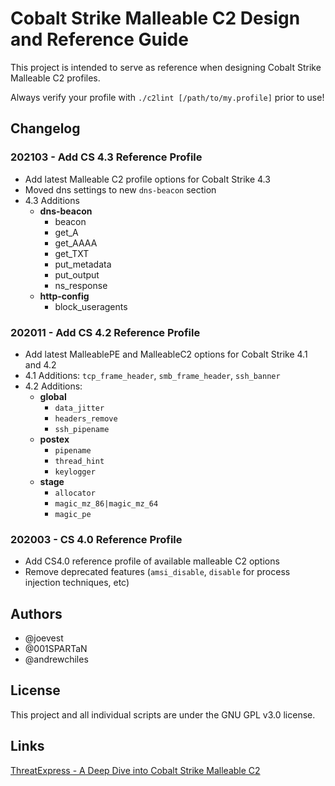 # Cobalt Strike Malleable C2 Design and Reference Guide

This project is intended to serve as reference when designing Cobalt Strike Malleable C2 profiles.

Always verify your profile with `./c2lint [/path/to/my.profile]` prior to use!

## Changelog

### 202103 - Add CS 4.3 Reference Profile

- Add latest Malleable C2 profile options for Cobalt Strike 4.3
- Moved dns settings to new `dns-beacon` section
- 4.3 Additions
  - **dns-beacon**
    - beacon
    - get_A
    - get_AAAA
    - get_TXT
    - put_metadata
    - put_output
    - ns_response
  - **http-config**
    - block_useragents

### 202011 - Add CS 4.2 Reference Profile

- Add latest MalleablePE and MalleableC2 options for Cobalt Strike 4.1 and 4.2
- 4.1 Additions: `tcp_frame_header`, `smb_frame_header`, `ssh_banner`
- 4.2 Additions:
  - **global**
    - `data_jitter`
    - `headers_remove`
    - `ssh_pipename`
  - **postex**
     - `pipename`
     - `thread_hint`
     - `keylogger`
  - **stage**
    - `allocator`
    - `magic_mz_86|magic_mz_64`
    - `magic_pe`

### 202003 - CS 4.0 Reference Profile

- Add CS4.0 reference profile of available malleable C2 options
- Remove deprecated features (`amsi_disable`, `disable` for process injection techniques, etc)

## Authors

- @joevest
- @001SPARTaN
- @andrewchiles

## License

This project and all individual scripts are under the GNU GPL v3.0 license.

## Links

[ThreatExpress - A Deep Dive into Cobalt Strike Malleable C2](http://threatexpress.com/blogs/2018/a-deep-dive-into-cobalt-strike-malleable-c2/)